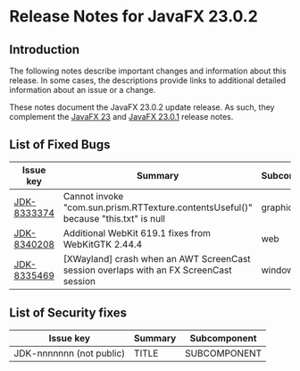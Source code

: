 # Release Notes for JavaFX 23.0.2

## Introduction

The following notes describe important changes and information about this release. In some cases, the descriptions provide links to additional detailed information about an issue or a change.

These notes document the JavaFX 23.0.2 update release. As such, they complement the [JavaFX 23](https://github.com/openjdk/jfx23u/blob/master/doc-files/release-notes-23.md) and [JavaFX 23.0.1](https://github.com/openjdk/jfx23u/blob/master/doc-files/release-notes-23.0.1.md) release notes.

## List of Fixed Bugs

Issue key | Summary | Subcomponent
--------- | ------- | ------------
[JDK-8333374](https://bugs.openjdk.org/browse/JDK-8333374) | Cannot invoke "com.sun.prism.RTTexture.contentsUseful()" because "this.txt" is null | graphics
[JDK-8340208](https://bugs.openjdk.org/browse/JDK-8340208) | Additional WebKit 619.1 fixes from WebKitGTK 2.44.4 | web
[JDK-8335469](https://bugs.openjdk.org/browse/JDK-8335469) | [XWayland] crash when an AWT ScreenCast session overlaps with an FX ScreenCast session | window-toolkit

## List of Security fixes

Issue key | Summary | Subcomponent
--------- | ------- | ------------
JDK-nnnnnnn (not public) | TITLE | SUBCOMPONENT
